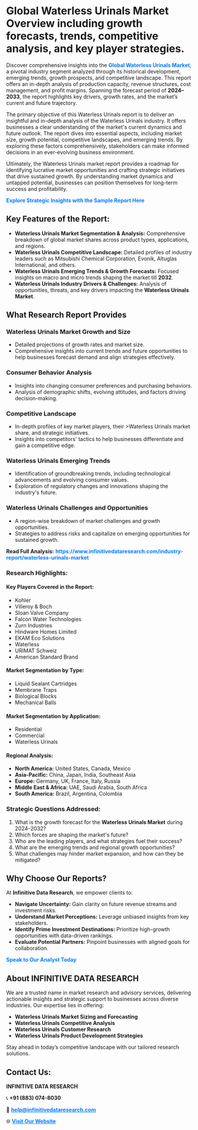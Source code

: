 <h1>Global Waterless Urinals Market Overview including growth forecasts, trends, competitive analysis, and key player strategies.</h1>
<p>
Discover comprehensive insights into the 
<a href="https://www.infinitivedataresearch.com/industry-report/waterless-urinals-market" rel="dofollow" style="color: #007BFF; text-decoration: none;"><strong>Global Waterless Urinals Market</strong></a>, a pivotal industry segment analyzed through its historical development, emerging trends, growth prospects, and competitive landscape. This report offers an in-depth analysis of production capacity, revenue structures, cost management, and profit margins. Spanning the forecast period of <strong>2024–2033</strong>, the report highlights key drivers, growth rates, and the market’s current and future trajectory.
</p>
<p>
The primary objective of this Waterless Urinals report is to deliver an insightful and in-depth analysis of the Waterless Urinals industry. It offers businesses a clear understanding of the market's current dynamics and future outlook. The report dives into essential aspects, including market size, growth potential, competitive landscapes, and emerging trends. By exploring these factors comprehensively, stakeholders can make informed decisions in an ever-evolving business environment.
</p>
<p>
Ultimately, the Waterless Urinals market report provides a roadmap for identifying lucrative market opportunities and crafting strategic initiatives that drive sustained growth. By understanding market dynamics and untapped potential, businesses can position themselves for long-term success and profitability.
</p>
<p>
<a href="https://www.infinitivedataresearch.com/request-sample/reportId=102602" style="color: #007BFF; text-decoration: none;"><strong>Explore Strategic Insights with the Sample Report Here</strong></a>
</p>

<h2>Key Features of the Report:</h2>
<ul>
<li><strong>Waterless Urinals Market Segmentation & Analysis:</strong> Comprehensive breakdown of global market shares across product types, applications, and regions.</li>
<li><strong>Waterless Urinals Competitive Landscape:</strong> Detailed profiles of industry leaders such as Mitsubishi Chemical Corporation, Evonik, Altuglas International, and others.</li>
<li><strong>Waterless Urinals Emerging Trends & Growth Forecasts:</strong> Focused insights on macro and micro trends shaping the market till <strong>2032</strong>.</li>
<li><strong>Waterless Urinals Industry Drivers & Challenges:</strong> Analysis of opportunities, threats, and key drivers impacting the <strong>Waterless Urinals Market</strong>.</li>
</ul>

<h2>What Research Report Provides</h2>
<h3>Waterless Urinals Market Growth and Size</h3>
<ul>
<li>Detailed projections of growth rates and market size.</li>
<li>Comprehensive insights into current trends and future opportunities to help businesses forecast demand and align strategies effectively.</li>
</ul>

<h3>Consumer Behavior Analysis</h3>
<ul>
<li>Insights into changing consumer preferences and purchasing behaviors.</li>
<li>Analysis of demographic shifts, evolving attitudes, and factors driving decision-making.</li>
</ul>

<h3>Competitive Landscape</h3>
<ul>
<li>In-depth profiles of key market players, their >Waterless Urinals market share, and strategic initiatives.</li>
<li>Insights into competitors' tactics to help businesses differentiate and gain a competitive edge.</li>
</ul>

<h3>Waterless Urinals Emerging Trends</h3>
<ul>
<li>Identification of groundbreaking trends, including technological advancements and evolving consumer values.</li>
<li>Exploration of regulatory changes and innovations shaping the industry's future.</li>
</ul>

<h3>Waterless Urinals Challenges and Opportunities</h3>
<ul>
<li>A region-wise breakdown of market challenges and growth opportunities.</li>
<li>Strategies to address risks and capitalize on emerging opportunities for sustained growth.</li>
</ul>
<p><strong>Read Full Analysis:</strong> <a href="https://www.infinitivedataresearch.com/industry-report/waterless-urinals-market" rel="dofollow" style="color: #007BFF; text-decoration: none;"><strong>https://www.infinitivedataresearch.com/industry-report/waterless-urinals-market</strong></a></p>
<h3>Research Highlights:</h3>
<h4>Key Players Covered in the Report:</h4>
<ul><li>Kohler</li><li>Villeroy &amp; Boch</li><li>Sloan Valve Company</li><li>Falcon Water Technologies</li><li>Zurn Industries</li><li>Hindware Homes Limited</li><li>EKAM Eco Solutions</li><li>Waterless</li><li>URIMAT Schweiz</li><li>American Standard Brand</li></ul>
<h4>Market Segmentation by Type:</h4>
<ul><li>Liquid Sealant Cartridges</li><li>Membrane Traps</li><li>Biological Blocks</li><li>Mechanical Balls</li></ul>
<h4>Market Segmentation by Application:</h4>
<ul><li>Residential</li><li>Commercial</li><li>Waterless Urinals</li></ul>

<h4>Regional Analysis:</h4>
<ul>
<li><strong>North America:</strong> United States, Canada, Mexico</li>
<li><strong>Asia-Pacific:</strong> China, Japan, India, Southeast Asia</li>
<li><strong>Europe:</strong> Germany, UK, France, Italy, Russia</li>
<li><strong>Middle East & Africa:</strong> UAE, Saudi Arabia, South Africa</li>
<li><strong>South America:</strong> Brazil, Argentina, Colombia</li>
</ul>

<h3>Strategic Questions Addressed:</h3>
<ol>
<li>What is the growth forecast for the <strong>Waterless Urinals Market</strong> during 2024–2032?</li>
<li>Which forces are shaping the market's future?</li>
<li>Who are the leading players, and what strategies fuel their success?</li>
<li>What are the emerging trends and regional growth opportunities?</li>
<li>What challenges may hinder market expansion, and how can they be mitigated?</li>
</ol>

<h2>Why Choose Our Reports?</h2>
<p>At <strong>Infinitive Data Research</strong>, we empower clients to:</p>
<ul>
<li><strong>Navigate Uncertainty:</strong> Gain clarity on future revenue streams and investment risks.</li>
<li><strong>Understand Market Perceptions:</strong> Leverage unbiased insights from key stakeholders.</li>
<li><strong>Identify Prime Investment Destinations:</strong> Prioritize high-growth opportunities with data-driven rankings.</li>
<li><strong>Evaluate Potential Partners:</strong> Pinpoint businesses with aligned goals for collaboration.</li>
</ul>
<p><a href="https://www.infinitivedataresearch.com/industry-report/waterless-urinals-market" rel="dofollow" style="color: #007BFF; text-decoration: none;"><strong>Speak to Our Analyst Today</strong></a></p>

<h2>About INFINITIVE DATA RESEARCH</h2>
<p>We are a trusted name in market research and advisory services, delivering actionable insights and strategic support to businesses across diverse industries. Our expertise lies in offering:</p>
<ul>
<li><strong>Waterless Urinals Market Sizing and Forecasting</strong></li>
<li><strong>Waterless Urinals Competitive Analysis</strong></li>
<li><strong>Waterless Urinals Customer Research</strong></li>
<li><strong>Waterless Urinals Product Development Strategies</strong></li>
</ul>
<p>Stay ahead in today’s competitive landscape with our tailored research solutions.</p>

<h2>Contact Us:</h2>
<p><strong>INFINITIVE DATA RESEARCH</strong></p>
<p>📞 <strong>+91 (883) 074-8030</strong></p>
<p>📧 <strong><a href="mailto:help@infinitivedataresearch.com" style="color: #007BFF;">help@infinitivedataresearch.com</a></strong></p>
<p>🌐 <strong><a href="https://www.infinitivedataresearch.com" rel="dofollow" style="color: #007BFF;">Visit Our Website</a></strong></p>